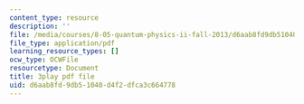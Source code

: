 ```yaml
---
content_type: resource
description: ''
file: /media/courses/8-05-quantum-physics-ii-fall-2013/d6aab8fd9db51040d4f2dfca3c664778_xieyFMfX-Ao.pdf
file_type: application/pdf
learning_resource_types: []
ocw_type: OCWFile
resourcetype: Document
title: 3play pdf file
uid: d6aab8fd-9db5-1040-d4f2-dfca3c664778
---
```

